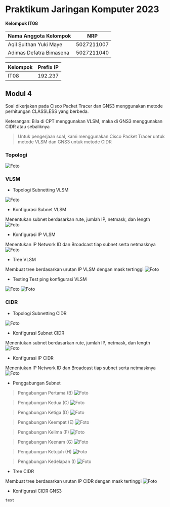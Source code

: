 # Praktikum Jaringan Komputer 2023

**Kelompok IT08**

Nama Anggota Kelompok | NRP
------------------- | --------------		
Aqil Sulthan Yuki Maye | 5027211007
Adimas Defatra Bimasena | 5027211040

 Kelompok | Prefix IP 
----------|-----------
 IT08      | 192.237   

## Modul 4
Soal dikerjakan pada Cisco Packet Tracer dan GNS3 menggunakan metode perhitungan CLASSLESS yang berbeda.

Keterangan: Bila di CPT menggunakan VLSM, maka di GNS3 menggunakan CIDR atau sebaliknya

> Untuk pengerjaan soal, kami menggunakan Cisco Packet Tracer untuk metode VLSM dan GNS3 untuk metode CIDR

### Topologi
![Foto](./img/topologi.png)

### VLSM
- Topologi Subnetting VLSM

![Foto](./img/topologivlsm.png)

- Konfigurasi Subnet VLSM

Menentukan subnet berdasarkan rute, jumlah IP, netmask, dan length
![Foto](./img/subnetvlsm.png)

- Konfigurasi IP VLSM

Menentukan IP Network ID dan Broadcast tiap subnet serta netmasknya
![Foto](./img/ipvlsm.png)

- Tree VLSM

Membuat tree berdasarkan urutan IP VLSM dengan mask tertinggi
![Foto](./img/treevlsm.jpeg)

- Testing
Test ping konfigurasi VLSM

![Foto](./img/testpingvlsm.png)
![Foto](./img/statuspingvlsm.png)

### CIDR
- Topologi Subnetting CIDR

![Foto](./img/topologicidr.png)

- Konfigurasi Subnet CIDR

Menentukan subnet berdasarkan rute, jumlah IP, netmask, dan length
![Foto](./img/subnetcidr.png)

- Konfigurasi IP CIDR

Menentukan IP Network ID dan Broadcast tiap subnet serta netmasknya
![Foto](./img/ipcidr.png)

- Penggabungan Subnet

> Pengabungan Pertama (B)
![Foto](./img/b_cidr.png)

> Pengabungan Kedua (C)
![Foto](./img/c_cidr.png)

> Pengabungan Ketiga (D)
![Foto](./img/d_cidr.png)

> Pengabungan Keempat (E)
![Foto](./img/e_cidr.png)

> Pengabungan Kelima (F)
![Foto](./img/f_cidr.png)

> Pengabungan Keenam (G)
![Foto](./img/g_cidr.png)

> Pengabungan Ketujuh (H)
![Foto](./img/h_cidr.png)

> Pengabungan Kedelapan (I)
![Foto](./img/i_cidr.png)

- Tree CIDR

Membuat tree berdasarkan urutan IP CIDR dengan mask tertinggi
![Foto](./img/treecidr.jpeg)

- Konfigurasi CIDR GNS3
```
test
```





